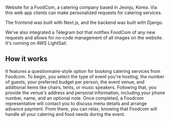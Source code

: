 Website for a FoodCom, a catering company based in Jeonju, Korea. Via this web app clients can make personalized requests for catering services. 

The frontend was built with Next.js, and the backend was built with Django. 

We've also integrated a Telegram bot that notifies FoodCom of any new requests and allows for no-code management of all images on the website. It's running on AWS LightSail.



## How it works

It features a questionnaire-style option for booking catering services from Foodcom. To begin, you select the type of event you're hosting, the number of guests, your preferred budget per person, the event venue, and additional items like chairs, tents, or music speakers. Following that, you provide the venue's address and personal information, including your phone number, name, and an optional note. Once completed, a Foodcom representative will contact you to discuss menu details and arrange advance payment. From there, you can relax, knowing that Foodcom will handle all your catering and food needs during the event.
